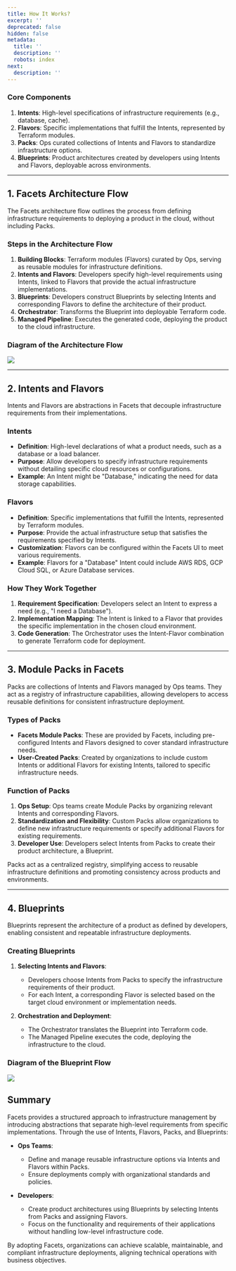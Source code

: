 ```yaml
---
title: How It Works?
excerpt: ''
deprecated: false
hidden: false
metadata:
  title: ''
  description: ''
  robots: index
next:
  description: ''
---
```

### Core Components

1. **Intents**: High-level specifications of infrastructure requirements (e.g., database, cache).
2. **Flavors**: Specific implementations that fulfill the Intents, represented by Terraform modules.
3. **Packs**: Ops curated collections of Intents and Flavors to standardize infrastructure options.
4. **Blueprints**: Product architectures created by developers using Intents and Flavors, deployable across environments.

***

## 1. Facets Architecture Flow

The Facets architecture flow outlines the process from defining infrastructure requirements to deploying a product in the cloud, without including Packs.

### Steps in the Architecture Flow

1. **Building Blocks**: Terraform modules (Flavors) curated by Ops, serving as reusable modules for infrastructure definitions.
2. **Intents and Flavors**: Developers specify high-level requirements using Intents, linked to Flavors that provide the actual infrastructure implementations.
3. **Blueprints**: Developers construct Blueprints by selecting Intents and corresponding Flavors to define the architecture of their product.
4. **Orchestrator**: Transforms the Blueprint into deployable Terraform code.
5. **Managed Pipeline**: Executes the generated code, deploying the product to the cloud infrastructure.

### Diagram of the Architecture Flow

<Image align="center" src="https://files.readme.io/a3f0b209c5c2d1c296730b768fb91e81577f72db877edaafea419704e13be07f-mermaid-diagram-2024-11-08-003648.png" />

***

## 2. Intents and Flavors

Intents and Flavors are abstractions in Facets that decouple infrastructure requirements from their implementations.

### Intents

* **Definition**: High-level declarations of what a product needs, such as a database or a load balancer.
* **Purpose**: Allow developers to specify infrastructure requirements without detailing specific cloud resources or configurations.
* **Example**: An Intent might be "Database," indicating the need for data storage capabilities.

### Flavors

* **Definition**: Specific implementations that fulfill the Intents, represented by Terraform modules.
* **Purpose**: Provide the actual infrastructure setup that satisfies the requirements specified by Intents.
* **Customization**: Flavors can be configured within the Facets UI to meet various requirements.
* **Example**: Flavors for a "Database" Intent could include AWS RDS, GCP Cloud SQL, or Azure Database services.

### How They Work Together

1. **Requirement Specification**: Developers select an Intent to express a need (e.g., "I need a Database").
2. **Implementation Mapping**: The Intent is linked to a Flavor that provides the specific implementation in the chosen cloud environment.
3. **Code Generation**: The Orchestrator uses the Intent-Flavor combination to generate Terraform code for deployment.

***

## 3. Module Packs in Facets

Packs are collections of Intents and Flavors managed by Ops teams. They act as a registry of infrastructure capabilities, allowing developers to access reusable definitions for consistent infrastructure deployment.

### Types of Packs

* **Facets Module Packs**: These are provided by Facets, including pre-configured Intents and Flavors designed to cover standard infrastructure needs.
* **User-Created Packs**: Created by organizations to include custom Intents or additional Flavors for existing Intents, tailored to specific infrastructure needs.

### Function of Packs

1. **Ops Setup**: Ops teams create Module Packs by organizing relevant Intents and corresponding Flavors.
2. **Standardization and Flexibility**: Custom Packs allow organizations to define new infrastructure requirements or specify additional Flavors for existing requirements.
3. **Developer Use**: Developers select Intents from Packs to create their product architecture, a Blueprint.

Packs act as a centralized registry, simplifying access to reusable infrastructure definitions and promoting consistency across products and environments.

***

## 4. Blueprints

Blueprints represent the architecture of a product as defined by developers, enabling consistent and repeatable infrastructure deployments.

### Creating Blueprints

1. **Selecting Intents and Flavors**:
   * Developers choose Intents from Packs to specify the infrastructure requirements of their product.
   * For each Intent, a corresponding Flavor is selected based on the target cloud environment or implementation needs.

2. **Orchestration and Deployment**:
   * The Orchestrator translates the Blueprint into Terraform code.
   * The Managed Pipeline executes the code, deploying the infrastructure to the cloud.

### Diagram of the Blueprint Flow

<Image align="center" src="https://files.readme.io/07798005642efa238bd19e817e2e5898070560e3b8f8a38896afe99876035ca6-mermaid-diagram-2024-11-08-011619.png" />

## Summary

Facets provides a structured approach to infrastructure management by introducing abstractions that separate high-level requirements from specific implementations. Through the use of Intents, Flavors, Packs, and Blueprints:

* **Ops Teams**:
  * Define and manage reusable infrastructure options via Intents and Flavors within Packs.
  * Ensure deployments comply with organizational standards and policies.

* **Developers**:
  * Create product architectures using Blueprints by selecting Intents from Packs and assigning Flavors.
  * Focus on the functionality and requirements of their applications without handling low-level infrastructure code.

By adopting Facets, organizations can achieve scalable, maintainable, and compliant infrastructure deployments, aligning technical operations with business objectives.